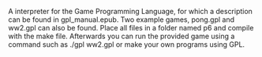 A interpreter for the Game Programming Language, for which a description can be found in gpl_manual.epub. Two example games,
pong.gpl and ww2.gpl can also be found. Place all files in a folder named p6 and compile with the make file. Afterwards
you can run the provided game using a command such as ./gpl ww2.gpl or make your own programs using GPL.
